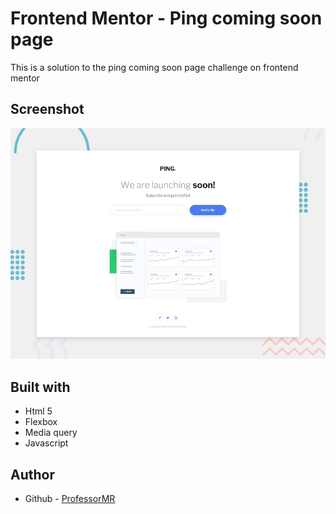 # Frontend Mentor - Ping coming soon page

This is a solution to the ping coming soon page challenge on frontend mentor

## Screenshot

![Design preview for the Ping coming soon page coding challenge](./design/desktop-preview.jpg)

## Built with

- Html 5
- Flexbox
- Media query
- Javascript

## Author

- Github - [ProfessorMR](https://github.com/ProfessorMR/)
